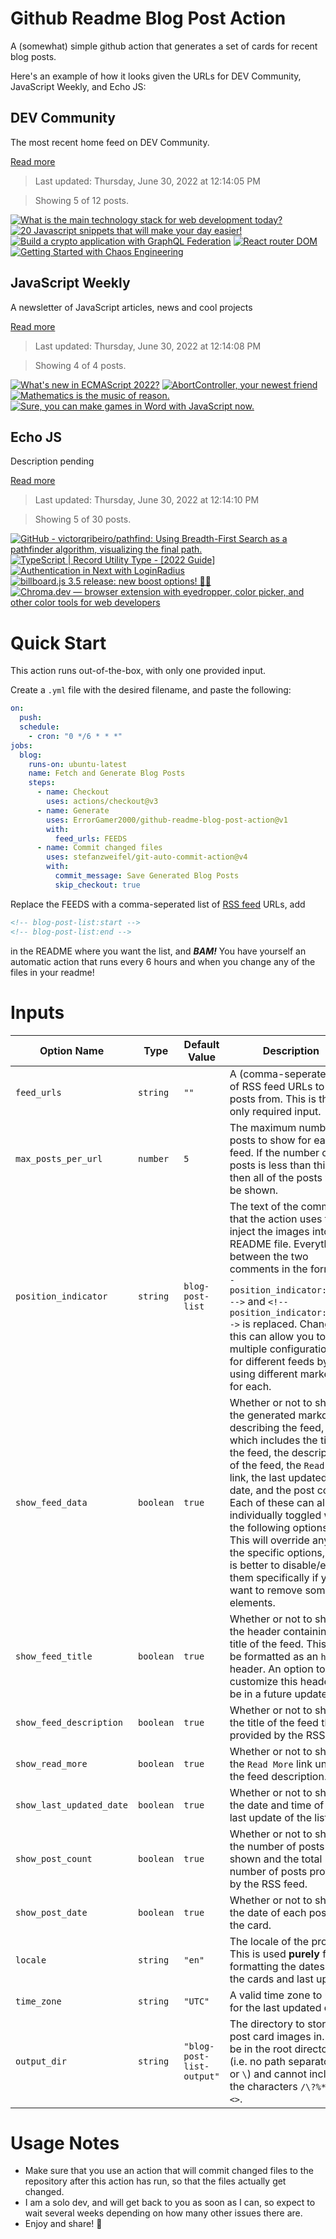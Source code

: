 # Github Readme Blog Post Action

A (somewhat) simple github action that generates a set of cards for recent blog posts.

Here's an example of how it looks given the URLs for DEV Community, JavaScript Weekly, and Echo JS:

<!-- post-list:start -->
## DEV Community

The most recent home feed on DEV Community.

[Read more](https://dev.to)
> Last updated: Thursday, June 30, 2022 at 12:14:05 PM

> Showing 5 of 12 posts.

[![What is the main technology stack for web development today?](https://raw.githubusercontent.com/ErrorGamer2000/github-readme-blog-post-action/main/generated_files/DEV_Community/What_is_the_main_technology_stack_for_web_development_today_.svg)](https://dev.to/makendrang/what-is-the-main-technology-stack-for-web-development-today-27pa)
[![20 Javascript snippets that will make your day easier!](https://raw.githubusercontent.com/ErrorGamer2000/github-readme-blog-post-action/main/generated_files/DEV_Community/20_Javascript_snippets_that_will_make_your_day_easier!.svg)](https://dev.to/kai_wenzel/20-javascript-snippets-that-will-make-your-day-easier-133k)
[![Build a crypto application with GraphQL Federation](https://raw.githubusercontent.com/ErrorGamer2000/github-readme-blog-post-action/main/generated_files/DEV_Community/Build_a_crypto_application_with_GraphQL_Federation.svg)](https://dev.to/datastax/build-a-crypto-application-with-graphql-federation-4421)
[![React router DOM](https://raw.githubusercontent.com/ErrorGamer2000/github-readme-blog-post-action/main/generated_files/DEV_Community/React_router_DOM.svg)](https://dev.to/nascimento_/react-router-dom-3pp7)
[![Getting Started with Chaos Engineering](https://raw.githubusercontent.com/ErrorGamer2000/github-readme-blog-post-action/main/generated_files/DEV_Community/Getting_Started_with_Chaos_Engineering.svg)](https://dev.to/qainsights/getting-started-with-chaos-engineering-2972)


## JavaScript Weekly

A newsletter of JavaScript articles, news and cool projects

[Read more](https://javascriptweekly.com/)
> Last updated: Thursday, June 30, 2022 at 12:14:08 PM

> Showing 4 of 4 posts.

[![What's new in ECMAScript 2022?](https://raw.githubusercontent.com/ErrorGamer2000/github-readme-blog-post-action/main/generated_files/JavaScript_Weekly/What's_new_in_ECMAScript_2022_.svg)](https://javascriptweekly.com/issues/595)
[![AbortController, your newest friend](https://raw.githubusercontent.com/ErrorGamer2000/github-readme-blog-post-action/main/generated_files/JavaScript_Weekly/AbortController__your_newest_friend.svg)](https://javascriptweekly.com/issues/594)
[![Mathematics is the music of reason.](https://raw.githubusercontent.com/ErrorGamer2000/github-readme-blog-post-action/main/generated_files/JavaScript_Weekly/Mathematics_is_the_music_of_reason..svg)](https://javascriptweekly.com/issues/593)
[![Sure, you can make games in Word with JavaScript now.](https://raw.githubusercontent.com/ErrorGamer2000/github-readme-blog-post-action/main/generated_files/JavaScript_Weekly/Sure__you_can_make_games_in_Word_with_JavaScript_now..svg)](https://javascriptweekly.com/issues/592)


## Echo JS

Description pending

[Read more](
http://www.echojs.com
)
> Last updated: Thursday, June 30, 2022 at 12:14:10 PM

> Showing 5 of 30 posts.

[![GitHub - victorqribeiro/pathfind: Using Breadth-First Search as a pathfinder algorithm, visualizing the final path.](https://raw.githubusercontent.com/ErrorGamer2000/github-readme-blog-post-action/main/generated_files/_Echo_JS_/GitHub_-_victorqribeiro_pathfind__Using_Breadth-First_Search_as_a_pathfinder_algorithm__visualizing_the_final_path..svg)](https://github.com/victorqribeiro/pathfind)
[![TypeScript | Record Utility Type - [2022 Guide]](https://raw.githubusercontent.com/ErrorGamer2000/github-readme-blog-post-action/main/generated_files/_Echo_JS_/TypeScript___Record_Utility_Type_-_[2022_Guide].svg)](https://daily-dev-tips.com/posts/the-record-utulity-type-in-typescript/)
[![Authentication in Next with LoginRadius](https://raw.githubusercontent.com/ErrorGamer2000/github-readme-blog-post-action/main/generated_files/_Echo_JS_/Authentication_in_Next_with_LoginRadius.svg)](https://blog.openreplay.com/authentication-in-next-with-loginradius)
[![billboard.js 3.5 release: new boost options! 🚀💥](https://raw.githubusercontent.com/ErrorGamer2000/github-readme-blog-post-action/main/generated_files/_Echo_JS_/billboard.js_3.5_release__new_boost_options!_🚀💥.svg)](https://netil.medium.com/billboard-js-3-5-release-new-boost-options-7c951e576076)
[![
Chroma.dev — browser extension with eyedropper, color picker, and other color tools for web developers
](https://raw.githubusercontent.com/ErrorGamer2000/github-readme-blog-post-action/main/generated_files/_Echo_JS_/_Chroma.dev_—_browser_extension_with_eyedropper__color_picker__and_other_color_tools_for_web_developers_.svg)](
https://chroma.dev
)


<!-- post-list:end -->

# Quick Start

This action runs out-of-the-box, with only one provided input.

Create a `.yml` file with the desired filename, and paste the following:

```yml
on:
  push:
  schedule:
    - cron: "0 */6 * * *"
jobs:
  blog:
    runs-on: ubuntu-latest
    name: Fetch and Generate Blog Posts
    steps:
      - name: Checkout
        uses: actions/checkout@v3
      - name: Generate
        uses: ErrorGamer2000/github-readme-blog-post-action@v1
        with:
          feed_urls: FEEDS
      - name: Commit changed files
        uses: stefanzweifel/git-auto-commit-action@v4
        with:
          commit_message: Save Generated Blog Posts
          skip_checkout: true
```

Replace the FEEDS with a comma-seperated list of [RSS feed](https://rss.com/blog/how-do-rss-feeds-work/) URLs, add

```md
<!-- blog-post-list:start -->
<!-- blog-post-list:end -->
```

in the README where you want the list, and **_BAM!_** You have yourself an automatic action that runs every 6 hours and when you change any of the files in your readme!

# Inputs

<table>
  <thead>
    <tr>
      <th>Option Name</th>
      <th>Type</th>
      <th>Default Value</th>
      <th>Description</th>
    </tr>
  </thead>
  <tbody>
    <tr>
      <td><code>feed_urls</code></td>
      <td><code>string</code></td>
      <td><code>""</code></td>
      <td>A (comma-seperated) list of RSS feed URLs to load posts from. This is the only required input.</td>
    </tr>
    <tr>
      <td><code>max_posts_per_url</code></td>
      <td><code>number</code></td>
      <td><code>5</code></td>
      <td>The maximum number of posts to show for each feed. If the number of posts is less than this, then all of the posts will be shown.</td>
    </tr>
    <tr>
      <td><code>position_indicator</code></td>
      <td><code>string</code></td>
      <td><code>blog-post-list</code></td>
      <td>The text of the comments that the action uses to inject the images into the README file. Everything between the two comments in the form <code>&lt;!-- position_indicator:start --&gt;</code> and <code>&lt;!-- position_indicator:end --&gt;</code> is replaced. Changing this can allow you to use multiple configurations for different feeds by using different markers for each.</td>
    </tr>
    <tr>
      <td><code>show_feed_data</code></td>
      <td><code>boolean</code></td>
      <td><code>true</code></td>
      <td>Whether or not to show the generated markdown describing the feed, which includes the title of the feed, the description of the feed, the <code>Read More</code> link, the last updated date, and the post count. Each of these can also be individually toggled with the following options. This will override any of the specific options, so it is better to disable/enable them specifically if you want to remove some elements.</td>
    </tr>
    <tr>
      <td><code>show_feed_title</code></td>
      <td><code>boolean</code></td>
      <td><code>true</code></td>
      <td>Whether or not to show the header containing the title of the feed. This will be formatted as an <code>h2</code> header. An option to customize this header will be in a future update.</td>
    </tr>
    <tr>
      <td><code>show_feed_description</code></td>
      <td><code>boolean</code></td>
      <td><code>true</code></td>
      <td>Whether or not to show the title of the feed that is provided by the RSS feed.</td>
    </tr>
    <tr>
      <td><code>show_read_more</code></td>
      <td><code>boolean</code></td>
      <td><code>true</code></td>
      <td>Whether or not to show the <code>Read More</code> link under the feed description.</td>
    </tr>
    <tr>
      <td><code>show_last_updated_date</code></td>
      <td><code>boolean</code></td>
      <td><code>true</code></td>
      <td>Whether or not to show the date and time of the last update of the list.</td>
    </tr>
    <tr>
      <td><code>show_post_count</code></td>
      <td><code>boolean</code></td>
      <td><code>true</code></td>
      <td>Whether or not to show the number of posts shown and the total number of posts provided by the RSS feed.</td>
    </tr>
    <tr>
      <td><code>show_post_date</code></td>
      <td><code>boolean</code></td>
      <td><code>true</code></td>
      <td>Whether or not to show the date of each post on the card.</td>
    </tr>
    <tr>
      <td><code>locale</code></td>
      <td><code>string</code></td>
      <td><code>"en"</code></td>
      <td>The locale of the project. This is used <strong>purely</strong> for formatting the dates of the cards and last update.</td>
    </tr>
    <tr>
      <td><code>time_zone</code></td>
      <td><code>string</code></td>
      <td><code>"UTC"</code></td>
      <td>A valid time zone to use for the last updated date.</td>
    </tr>
    <tr>
      <td><code>output_dir</code></td>
      <td><code>string</code></td>
      <td><code>"blog-post-list-output"</code></td>
      <td>The directory to store the post card images in. Must be in the root directory (i.e. no path separators <code>/</code> or <code>\</code>) and cannot include the characters <code>/\?%*:|"&lt;&gt;</code>.</td>
    </tr>
<!--
    <tr>
      <td><code></code></td>
      <td><cde></cde></td>
      <td><code></code></td>
      <td></td>
    </tr>
-->
  </tbody>
</table>

# Usage Notes

- Make sure that you use an action that will commit changed files to the repository after this action has run, so that the files actually get changed.
- I am a solo dev, and will get back to you as soon as I can, so expect to wait several weeks depending on how many other issues there are.
- Enjoy and share! 🤗
